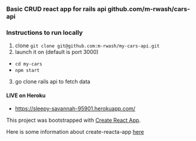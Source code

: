 ### Basic CRUD react app for rails api github.com/m-rwash/cars-api

### Instructions to run locally 

1. clone `git clone git@github.com:m-rwash/my-cars-api.git`
2. launch it on (default is port 3000)
  * `cd my-cars`
  * `npm start`
3. go clone rails api to fetch data 


#### LIVE on Heroku 
  * https://sleepy-savannah-95901.herokuapp.com/

This project was bootstrapped with [Create React App](https://github.com/facebookincubator/create-react-app).

Here is some information about create-reacta-app [here](https://github.com/facebookincubator/create-react-app/blob/master/packages/react-scripts/template/README.md)

